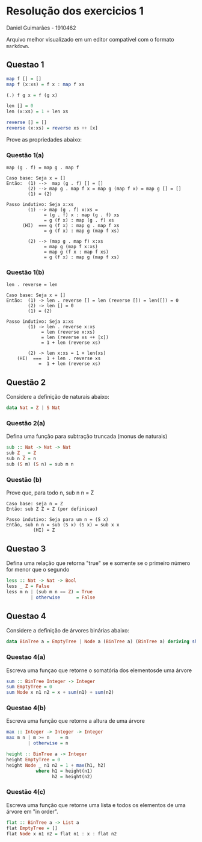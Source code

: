 # Resolução dos exercicios 1

Daniel Guimarães - 1910462

Arquivo melhor visualizado em um editor compativel com o formato `markdown`.

## Questao 1

```haskell
map f [] = []
map f (x:xs) = f x : map f xs

(.) f g x = f (g x)

len [] = 0
len (x:xs) = 1 + len xs

reverse [] = []
reverse (x:xs) = reverse xs ++ [x] 
```

Prove as propriedades abaixo:

### Questão 1(a)

```map (g . f) = map g . map f```

```text
Caso base: Seja x = []
Então:  (1) -->  map (g . f) [] = []
        (2) --> map g . map f x = map g (map f x) = map g [] = []
        (1) = (2)

Passo indutivo: Seja x:xs
        (1) --> map (g . f) x:xs = 
              = (g . f) x : map (g . f) xs
              = g (f x) : map (g . f) xs
      (HI)  === g (f x) : map g . map f xs
              = g (f x) : map g (map f xs)

        (2) --> (map g . map f) x:xs
              = map g (map f x:xs)
              = map g (f x : map f xs)
              = g (f x) : map g (map f xs) 
```

### Questão 1(b)

```len . reverse = len```

```text
Caso base: Seja x = []
Então:  (1) -> len . reverse [] = len (reverse []) = len([]) = 0
        (2) -> len [] = 0
        (1) = (2)

Passo indutivo: Seja x:xs
        (1) -> len . reverse x:xs
             = len (reverse x:xs)
             = len (reverse xs ++ [x])
             = 1 + len (reverse xs)

        (2) -> len x:xs = 1 + len(xs)
    (HI)  ===  1 + len . reverse xs
            =  1 + len (reverse xs)
```

## Questão 2

Considere a definição de naturais abaixo:

```haskell
data Nat = Z | S Nat
```

### Questão 2(a)

Defina uma função para subtração truncada (monus de naturais)

```haskell
sub :: Nat -> Nat -> Nat
sub Z _ = Z
sub n Z = n
sub (S m) (S n) = sub m n
```

### Questão (b)

Prove que, para todo n, sub n n = Z

```text
Caso base: seja n = Z
Então: sub Z Z = Z (por definicao)

Passo indutivo: Seja para um n = (S x)
Então, sub n n = sub (S x) (S x) = sub x x
          (HI) = Z
```

## Questao 3

Defina uma relação que retorna "true" se e somente se o primeiro número
for menor que o segundo

```haskell
less :: Nat -> Nat -> Bool
less _ Z = False
less m n | (sub m n == Z) = True 
         | otherwise      = False
```

## Questao 4

Considere a definição de árvores binárias abaixo:

```haskell
data BinTree a = EmptyTree | Node a (BinTree a) (BinTree a) deriving show
```

### Questao 4(a)

Escreva uma funçao que retorne o somatória dos elementosde uma árvore

```haskell
sum :: BinTree Integer -> Integer
sum EmptyTree = 0
sum Node x n1 n2 = x + sum(n1) + sum(n2)
```

### Questao 4(b)

Escreva uma função que retorne a altura de uma árvore

```haskell
max :: Integer -> Integer -> Integer
max m n | m >= n    = m
        | otherwise = n

height :: BinTree a -> Integer
height EmptyTree = 0
height Node _ n1 n2 = 1 + max(h1, h2)
           where h1 = height(n1)
                 h2 = height(n2)
```

### Questão 4(c)

Escreva uma função que retorne uma lista e todos os elementos
de uma árvore em "in order".

```haskell
flat :: BinTree a -> List a
flat EmptyTree = []
flat Node x n1 n2 = flat n1 : x : flat n2
```
